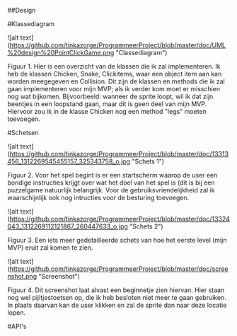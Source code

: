 ##Design

#Klassediagram

![alt text] (https://github.com/tinkazorge/ProgrammeerProject/blob/master/doc/UML%20design%20PointClickGame.png "Classediagram")

Figuur 1. Hier is een overzicht van de klassen die ik zal implementeren. Ik heb de klassen Chicken, Snake, Clickitems, waar een object item aan kan worden meegegeven en Collision. Dit zijn de klassen en methods die ik zal gaan implementeren voor mijn MVP; als ik verder kom moet er misschien nog wat bijkomen. Bijvoorbeeld: wanneer de sprite loopt, wil ik dat zijn beentjes in een loopstand gaan, maar dit is geen deel van mijn MVP. Hiervoor zou ik in de klasse Chicken nog een method "legs" moeten toevoegen. 

#Schetsen 

![alt text] (https://github.com/tinkazorge/ProgrammeerProject/blob/master/doc/13313456_1312269545455157_325343758_o.jpg "Schets 1")

Figuur 2. Voor het spel begint is er een startscherm waarop de user een bondige instructies krijgt over wat het doel van het spel is (dit is bij een puzzelgame natuurlijk belangrijk. Voor de gebruiksvriendelijkheid zal ik waarschijnlijk ook nog intructies voor de besturing toevoegen.

![alt text] (https://github.com/tinkazorge/ProgrammeerProject/blob/master/doc/13324043_1312269112121867_260447633_o.jpg "Schets 2")

Figuur 3. Een iets meer gedetailleerde schets van hoe het eerste level (mijn MVP) eruit zal komen te zien. 

![alt text] (https://github.com/tinkazorge/ProgrammeerProject/blob/master/doc/screenshot.png "Screenshot")

Figuur 4. Dit screenshot laat alvast een beginnetje zien hiervan. Hier staan nog wel pijltjestoetsen op, die ik heb besloten niet meer te gaan gebruiken. In plaats daarvan kan de user klikken en zal de sprite dan naar deze locatie lopen. 

#API's



